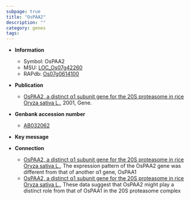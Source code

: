 ```yaml
---
subpage: true
title: "OsPAA2"
description: ""
category: genes
tags: 
---
```


* **Information**  
    + Symbol: OsPAA2  
    + MSU: [LOC_Os07g42260](http://rice.plantbiology.msu.edu/cgi-bin/ORF_infopage.cgi?orf=LOC_Os07g42260)  
    + RAPdb: [Os07g0614100](http://rapdb.dna.affrc.go.jp/viewer/gbrowse_details/irgsp1?name=Os07g0614100)  

* **Publication**  
    + [OsPAA2, a distinct α1 subunit gene for the 20S proteasome in rice Oryza sativa L.](http://www.ncbi.nlm.nih.gov/pubmed?term=OsPAA2,+a+distinct+α1+subunit+gene+for+the+20S+proteasome+in+rice+Oryza+sativa+L.%5BTitle%5D), 2001, Gene.

* **Genbank accession number**  
    + [AB032062](http://www.ncbi.nlm.nih.gov/nuccore/AB032062)

* **Key message**  

* **Connection**  
    + [OsPAA2, a distinct α1 subunit gene for the 20S proteasome in rice Oryza sativa L.](http://www.ncbi.nlm.nih.gov/pubmed?term=OsPAA2,+a+distinct+α1+subunit+gene+for+the+20S+proteasome+in+rice+Oryza+sativa+L.%5BTitle%5D), The expression pattern of the OsPAA2 gene was different from that of another α1 gene, OsPAA1
    + [OsPAA2, a distinct α1 subunit gene for the 20S proteasome in rice Oryza sativa L.](http://www.ncbi.nlm.nih.gov/pubmed?term=OsPAA2,+a+distinct+α1+subunit+gene+for+the+20S+proteasome+in+rice+Oryza+sativa+L.%5BTitle%5D), These data suggest that OsPAA2 might play a distinct role from that of OsPAA1 in the 20S proteasome complex



